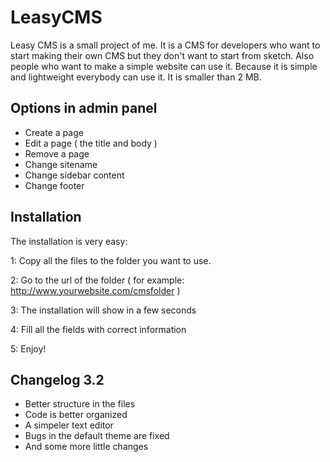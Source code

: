 LeasyCMS
========

Leasy CMS is a small project of me. It is a CMS for developers who want to start making their own CMS but
they don't want to start from sketch. Also people who want to make a simple website can use it. 
Because it is simple and lightweight everybody can use it. It is smaller than 2 MB.

Options in admin panel
--------

- Create a page
- Edit a page ( the title and body )
- Remove a page
- Change sitename
- Change sidebar content
- Change footer

Installation
--------

The installation is very easy:

1: Copy all the files to the folder you want to use.

2: Go to the url of the folder ( for example: http://www.yourwebsite.com/cmsfolder  )

3: The installation will show in a few seconds

4: Fill all the fields with correct information

5: Enjoy!

Changelog 3.2
--------
- Better structure in the files
- Code is better organized
- A simpeler text editor
- Bugs in the default theme are fixed
- And some more little changes